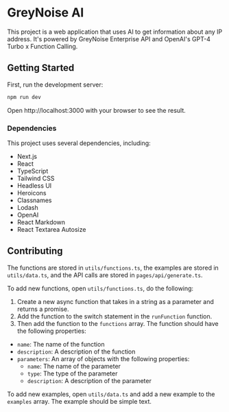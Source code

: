 # GreyNoise AI

This project is a web application that uses AI to get information about any IP address. It's powered by GreyNoise Enterprise API and OpenAI's GPT-4 Turbo x Function Calling.

## Getting Started

First, run the development server:

```sh
npm run dev
```
Open http://localhost:3000 with your browser to see the result.

### Dependencies

This project uses several dependencies, including:

- Next.js
- React
- TypeScript
- Tailwind CSS
- Headless UI
- Heroicons
- Classnames
- Lodash
- OpenAI
- React Markdown
- React Textarea Autosize

## Contributing

The functions are stored in `utils/functions.ts`, the examples are stored in `utils/data.ts`, and the API calls are stored in `pages/api/generate.ts`.

To add new functions, open `utils/functions.ts`, do the following:

1. Create a new async function that takes in a string as a parameter and returns a promise.
2. Add the function to the switch statement in the `runFunction` function.
3. Then add the function to the `functions` array. The function should have the following properties:

- `name`: The name of the function
- `description`: A description of the function
- `parameters`: An array of objects with the following properties:
  - `name`: The name of the parameter
  - `type`: The type of the parameter
  - `description`: A description of the parameter

To add new examples, open `utils/data.ts` and add a new example to the `examples` array. The example should be simple text.